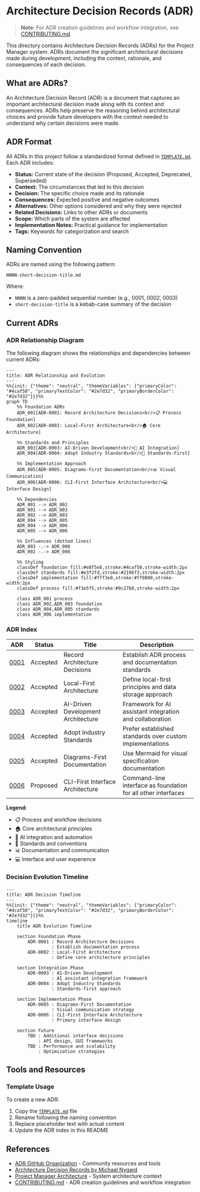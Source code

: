 # Architecture Decision Records (ADR)

> **Note**: For ADR creation guidelines and workflow integration, see [CONTRIBUTING.md](../../CONTRIBUTING.md).

This directory contains Architecture Decision Records (ADRs) for the Project Manager system. ADRs document the significant architectural decisions made during development, including the context, rationale, and consequences of each decision.

## What are ADRs?

An Architecture Decision Record (ADR) is a document that captures an important architectural decision made along with its context and consequences. ADRs help preserve the reasoning behind architectural choices and provide future developers with the context needed to understand why certain decisions were made.

## ADR Format

All ADRs in this project follow a standardized format defined in [`TEMPLATE.md`](./TEMPLATE.md). Each ADR includes:

- **Status:** Current state of the decision (Proposed, Accepted, Deprecated, Superseded)
- **Context:** The circumstances that led to this decision
- **Decision:** The specific choice made and its rationale
- **Consequences:** Expected positive and negative outcomes
- **Alternatives:** Other options considered and why they were rejected
- **Related Decisions:** Links to other ADRs or documents
- **Scope:** Which parts of the system are affected
- **Implementation Notes:** Practical guidance for implementation
- **Tags:** Keywords for categorization and search

## Naming Convention

ADRs are named using the following pattern:
```
NNNN-short-decision-title.md
```

Where:
- `NNNN` is a zero-padded sequential number (e.g., 0001, 0002, 0003)
- `short-decision-title` is a kebab-case summary of the decision

## Current ADRs

### ADR Relationship Diagram

The following diagram shows the relationships and dependencies between current ADRs:

```mermaid
---
title: ADR Relationship and Evolution
---
%%{init: {"theme": "neutral", "themeVariables": {"primaryColor": "#4caf50", "primaryTextColor": "#2e7d32", "primaryBorderColor": "#2e7d32"}}}%%
graph TD
    %% Foundation ADRs
    ADR_001[ADR-0001: Record Architecture Decisions<br/>📋 Process Foundation]
    ADR_002[ADR-0002: Local-First Architecture<br/>🏠 Core Architecture]
    
    %% Standards and Principles
    ADR_003[ADR-0003: AI-Driven Development<br/>🤖 AI Integration]
    ADR_004[ADR-0004: Adopt Industry Standards<br/>📐 Standards-First]
    
    %% Implementation Approach
    ADR_005[ADR-0005: Diagrams-First Documentation<br/>📊 Visual Communication]
    ADR_006[ADR-0006: CLI-First Interface Architecture<br/>💻 Interface Design]
    
    %% Dependencies
    ADR_001 --> ADR_002
    ADR_001 --> ADR_003
    ADR_002 --> ADR_003
    ADR_004 --> ADR_005
    ADR_004 --> ADR_006
    ADR_005 --> ADR_006
    
    %% Influences (dotted lines)
    ADR_003 -.-> ADR_006
    ADR_002 -.-> ADR_006
    
    %% Styling
    classDef foundation fill:#e8f5e8,stroke:#4caf50,stroke-width:2px
    classDef standards fill:#e3f2fd,stroke:#2196f3,stroke-width:2px
    classDef implementation fill:#fff3e0,stroke:#ff9800,stroke-width:2px
    classDef process fill:#f3e5f5,stroke:#9c27b0,stroke-width:2px
    
    class ADR_001 process
    class ADR_002,ADR_003 foundation
    class ADR_004,ADR_005 standards
    class ADR_006 implementation
```

### ADR Index

| ADR | Status | Title | Description |
|-----|--------|-------|-------------|
| [0001](./0001-record-architecture-decisions.md) | Accepted | Record Architecture Decisions | Establish ADR process and documentation standards |
| [0002](./0002-local-first-architecture.md) | Accepted | Local-First Architecture | Define local-first principles and data storage approach |
| [0003](./0003-ai-driven-development-architecture.md) | Accepted | AI-Driven Development Architecture | Framework for AI assistant integration and collaboration |
| [0004](./0004-adopt-industry-standards.md) | Accepted | Adopt Industry Standards | Prefer established standards over custom implementations |
| [0005](./0005-diagrams-first-documentation.md) | Accepted | Diagrams-First Documentation | Use Mermaid for visual specification documentation |
| [0006](./0006-cli-first-interface-architecture.md) | Proposed | CLI-First Interface Architecture | Command-line interface as foundation for all other interfaces |

**Legend:**
- 📋 Process and workflow decisions
- 🏠 Core architectural principles
- 🤖 AI integration and automation
- 📐 Standards and conventions
- 📊 Documentation and communication
- 💻 Interface and user experience

### Decision Evolution Timeline

```mermaid
---
title: ADR Decision Timeline
---
%%{init: {"theme": "neutral", "themeVariables": {"primaryColor": "#4caf50", "primaryTextColor": "#2e7d32", "primaryBorderColor": "#2e7d32"}}}%%
timeline
    title ADR Evolution Timeline
    
    section Foundation Phase
        ADR-0001 : Record Architecture Decisions
                 : Establish documentation process
        ADR-0002 : Local-First Architecture
                 : Define core architecture principles
    
    section Integration Phase
        ADR-0003 : AI-Driven Development
                 : AI assistant integration framework
        ADR-0004 : Adopt Industry Standards
                 : Standards-first approach
    
    section Implementation Phase
        ADR-0005 : Diagrams-First Documentation
                 : Visual communication strategy
        ADR-0006 : CLI-First Interface Architecture
                 : Primary interface design
    
    section Future
        TBD : Additional interface decisions
            : API design, GUI frameworks
        TBD : Performance and scalability
            : Optimization strategies
```

## Tools and Resources

### Template Usage
To create a new ADR:
1. Copy the [`TEMPLATE.md`](./TEMPLATE.md) file
2. Rename following the naming convention
3. Replace placeholder text with actual content
4. Update the ADR index in this README

## References

- [ADR GitHub Organization](https://adr.github.io/) - Community resources and tools
- [Architecture Decision Records by Michael Nygard](https://cognitect.com/blog/2011/11/15/documenting-architecture-decisions)
- [Project Manager Architecture](../ARCHITECTURE.md) - System architecture context
- [CONTRIBUTING.md](../../../CONTRIBUTING.md) - ADR creation guidelines and workflow integration

